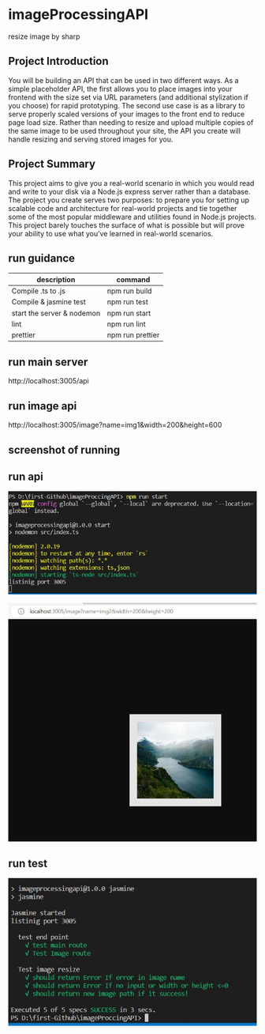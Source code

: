 # imageProcessingAPI
resize image by sharp 



## Project Introduction
You will be building an API that can be used in two different ways. As a simple placeholder API, the first allows you to place images into your frontend with the size set via URL parameters (and additional stylization if you choose) for rapid prototyping. The second use case is as a library to serve properly scaled versions of your images to the front end to reduce page load size. Rather than needing to resize and upload multiple copies of the same image to be used throughout your site, the API you create will handle resizing and serving stored images for you.


## Project Summary
This project aims to give you a real-world scenario in which you would read and write to your disk via a Node.js express server rather than a database. The project you create serves two purposes: to prepare you for setting up scalable code and architecture for real-world projects and tie together some of the most popular middleware and utilities found in Node.js projects. This project barely touches the surface of what is possible but will prove your ability to use what you’ve learned in real-world scenarios.


## run guidance
|description|command|
|------|---------|
|Compile .ts to .js|	npm run build|
|Compile & jasmine test|	npm run test|
|start the server & nodemon|	npm run start|
|lint	|npm run lint|
|prettier	|npm run prettier|

## run main server

http://localhost:3005/api

## run image api

http://localhost:3005/image?name=img1&width=200&height=600

## screenshot of running

## run api 

![This is an image](https://github.com/WalaaEsaa/imageProccingAPI/blob/main/screenshot/npm_run_start.JPG)

![This is an image](https://github.com/WalaaEsaa/imageProccingAPI/blob/main/screenshot/resize_image.JPG)

## run test 

![This is an image](https://github.com/WalaaEsaa/imageProccingAPI/blob/main/screenshot/tes.JPG)

 


